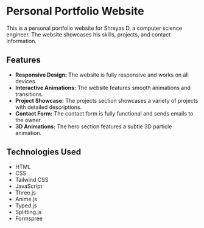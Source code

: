 # Personal Portfolio Website

This is a personal portfolio website for Shreyas D, a computer science engineer. The website showcases his skills, projects, and contact information.

## Features

*   **Responsive Design:** The website is fully responsive and works on all devices.
*   **Interactive Animations:** The website features smooth animations and transitions.
*   **Project Showcase:** The projects section showcases a variety of projects with detailed descriptions.
*   **Contact Form:** The contact form is fully functional and sends emails to the owner.
*   **3D Animations:** The hero section features a subtle 3D particle animation.

## Technologies Used

*   HTML
*   CSS
*   Tailwind CSS
*   JavaScript
*   Three.js
*   Anime.js
*   Typed.js
*   Splitting.js
*   Formspree
